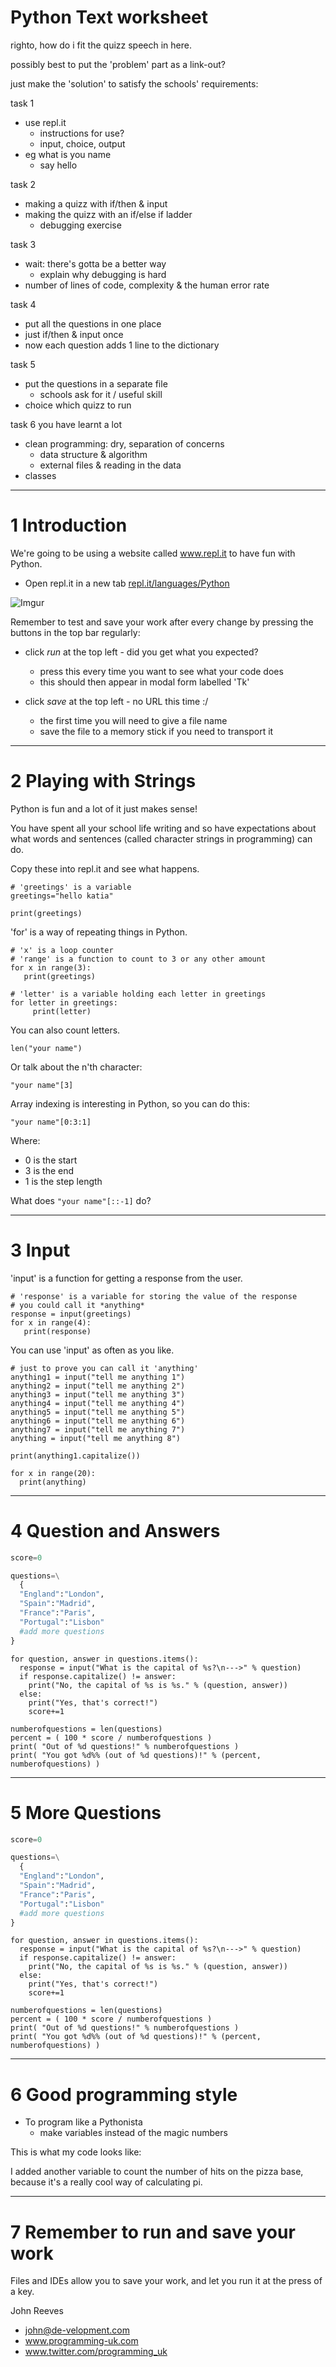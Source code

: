 # Python Text worksheet

righto, how do i fit the quizz speech in here.

possibly best to put the 'problem' part as a link-out?

just make the 'solution' to satisfy the schools' requirements:

task 1
* use repl.it
  * instructions for use?
  * input, choice, output
* eg what is you name
  * say hello
  
task 2
* making a quizz with if/then & input
* making the quizz with an if/else if ladder
  * debugging exercise

task 3
* wait: there's gotta be a better way
  * explain why debugging is hard
* number of lines of code, complexity & the human error rate

task 4
* put all the questions in one place
* just if/then & input once
* now each question adds 1 line to the dictionary

task 5
* put the questions in a separate file
  * schools ask for it / useful skill
* choice which quizz to run

task 6
you have learnt a lot
* clean programming: dry, separation of concerns
  * data structure & algorithm
  * external files & reading in the data
* classes

***
# 1 Introduction

We're going to be using a website called www.repl.it to have fun with Python.

* Open repl.it in a new tab [repl.it/languages/Python](http://repl.it/languages/Python)

![Imgur](http://i.imgur.com/l3EsgJk.png)

Remember to test and save your work after every change by pressing the buttons in the top bar regularly:

* click *run* at the top left - did you get what you expected?
  * press this every time you want to see what your code does 
  * this should then appear in modal form labelled 'Tk'

* click *save* at the top left - no URL this time :/
  * the first time you will need to give a file name
  * save the file to a memory stick if you need to transport it

***
# 2 Playing with Strings

Python is fun and a lot of it just makes sense!

You have spent all your school life writing and so have expectations about what words and sentences (called character strings in programming) can do. 

Copy these into repl.it and see what happens.

```
# 'greetings' is a variable
greetings="hello katia"

print(greetings)
```

'for' is a way of repeating things in Python.

```
# 'x' is a loop counter
# 'range' is a function to count to 3 or any other amount
for x in range(3):
   print(greetings)
```

```
# 'letter' is a variable holding each letter in greetings
for letter in greetings:
     print(letter)
```

You can also count letters.

```
len("your name")
```

Or talk about the n'th character:

```"your name"[3]```

Array indexing is interesting in Python, so you can do this:

```"your name"[0:3:1]```

Where:
* 0 is the start
* 3 is the end
* 1 is the step length

What does ```"your name"[::-1]``` do?

***
# 3 Input

'input' is a function for getting a response from the user.

```
# 'response' is a variable for storing the value of the response
# you could call it *anything*
response = input(greetings)
for x in range(4):
   print(response)
```

You can use 'input' as often as you like.

```
# just to prove you can call it 'anything'
anything1 = input("tell me anything 1")
anything2 = input("tell me anything 2")
anything3 = input("tell me anything 3")
anything4 = input("tell me anything 4")
anything5 = input("tell me anything 5")
anything6 = input("tell me anything 6")
anything7 = input("tell me anything 7")
anything = input("tell me anything 8")
```

```
print(anything1.capitalize())

for x in range(20):
  print(anything)
```

***
# 4 Question and Answers


```python
score=0

questions=\
  {
  "England":"London",
  "Spain":"Madrid",
  "France":"Paris",
  "Portugal":"Lisbon"
  #add more questions
}
```

```
for question, answer in questions.items():
  response = input("What is the capital of %s?\n--->" % question)
  if response.capitalize() != answer:
    print("No, the capital of %s is %s." % (question, answer))
  else:
    print("Yes, that's correct!")
    score+=1
```

```
numberofquestions = len(questions)
percent = ( 100 * score / numberofquestions )
print( "Out of %d questions!" % numberofquestions )
print( "You got %d%% (out of %d questions)!" % (percent, numberofquestions) )

```

***
# 5 More Questions


```python
score=0

questions=\
  {
  "England":"London",
  "Spain":"Madrid",
  "France":"Paris",
  "Portugal":"Lisbon"
  #add more questions
}

```

```
for question, answer in questions.items():
  response = input("What is the capital of %s?\n--->" % question)
  if response.capitalize() != answer:
    print("No, the capital of %s is %s." % (question, answer))
  else:
    print("Yes, that's correct!")
    score+=1
```

```
numberofquestions = len(questions)
percent = ( 100 * score / numberofquestions )
print( "Out of %d questions!" % numberofquestions )
print( "You got %d%% (out of %d questions)!" % (percent, numberofquestions) )

```

***
# 6 Good programming style

* To program like a Pythonista
  * make variables instead of the magic numbers

This is what my code looks like:


I added another variable to count the number of hits on the pizza base, because it's a really cool way of calculating pi.

***
# 7 Remember to run and save your work

Files and IDEs allow you to save your work, and let you run it at the press of a key.

John Reeves

* john@de-velopment.com
* www.programming-uk.com
* www.twitter.com/programming_uk
